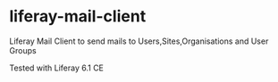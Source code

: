 liferay-mail-client
===================

Liferay Mail Client to send mails to Users,Sites,Organisations and User Groups

Tested with Liferay 6.1 CE
